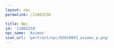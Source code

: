 ```yaml
---
layout: npc
permalink: /11003250

title: Npc
id: '11003250'
npc_name: 'Asimov'
icon_url: 'portrait/npc/02010043_asimov_p.png'
---
```

